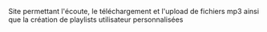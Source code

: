 Site permettant l'écoute, le téléchargement et l'upload de fichiers mp3 ainsi que la création de playlists utilisateur personnalisées
